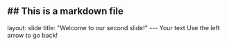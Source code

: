 \#\# This is a markdown file 
----------------------------

layout: slide title: "Welcome to our second slide!" --- Your text Use
the left arrow to go back!
